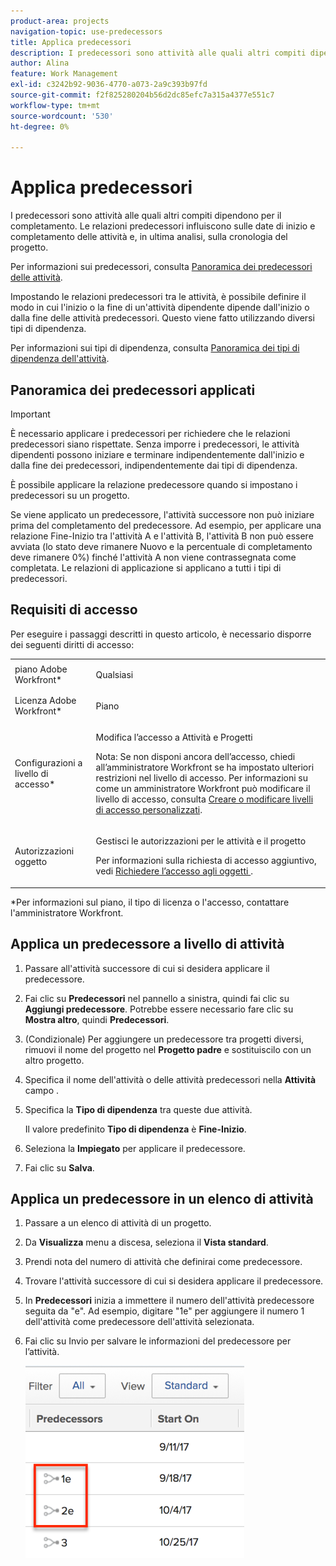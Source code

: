 ```yaml
---
product-area: projects
navigation-topic: use-predecessors
title: Applica predecessori
description: I predecessori sono attività alle quali altri compiti dipendono per il completamento. Le relazioni predecessori influiscono sulle date di inizio e completamento delle attività e, in ultima analisi, sulla cronologia del progetto.
author: Alina
feature: Work Management
exl-id: c3242b92-9036-4770-a073-2a9c393b97fd
source-git-commit: f2f825280204b56d2dc85efc7a315a4377e551c7
workflow-type: tm+mt
source-wordcount: '530'
ht-degree: 0%

---
```


# Applica predecessori

I predecessori sono attività alle quali altri compiti dipendono per il completamento. Le relazioni predecessori influiscono sulle date di inizio e completamento delle attività e, in ultima analisi, sulla cronologia del progetto.

Per informazioni sui predecessori, consulta [Panoramica dei predecessori delle attività](../../../manage-work/tasks/use-prdcssrs/predecessors-overview.md).

Impostando le relazioni predecessori tra le attività, è possibile definire il modo in cui l&#39;inizio o la fine di un&#39;attività dipendente dipende dall&#39;inizio o dalla fine delle attività predecessori. Questo viene fatto utilizzando diversi tipi di dipendenza.

Per informazioni sui tipi di dipendenza, consulta [Panoramica dei tipi di dipendenza dell&#39;attività](../../../manage-work/tasks/use-prdcssrs/task-dependency-types.md).

## Panoramica dei predecessori applicati

>[!IMPORTANT]
>
>È necessario applicare i predecessori per richiedere che le relazioni predecessori siano rispettate. Senza imporre i predecessori, le attività dipendenti possono iniziare e terminare indipendentemente dall&#39;inizio e dalla fine dei predecessori, indipendentemente dai tipi di dipendenza.

È possibile applicare la relazione predecessore quando si impostano i predecessori su un progetto.

Se viene applicato un predecessore, l&#39;attività successore non può iniziare prima del completamento del predecessore. Ad esempio, per applicare una relazione Fine-Inizio tra l&#39;attività A e l&#39;attività B, l&#39;attività B non può essere avviata (lo stato deve rimanere Nuovo e la percentuale di completamento deve rimanere 0%) finché l&#39;attività A non viene contrassegnata come completata. Le relazioni di applicazione si applicano a tutti i tipi di predecessori.

## Requisiti di accesso

Per eseguire i passaggi descritti in questo articolo, è necessario disporre dei seguenti diritti di accesso:

<table style="table-layout:auto"> 
 <col> 
 <col> 
 <tbody> 
  <tr> 
   <td role="rowheader">piano Adobe Workfront*</td> 
   <td> <p>Qualsiasi</p> </td> 
  </tr> 
  <tr> 
   <td role="rowheader">Licenza Adobe Workfront*</td> 
   <td> <p>Piano </p> </td> 
  </tr> 
  <tr> 
   <td role="rowheader">Configurazioni a livello di accesso*</td> 
   <td> <p>Modifica l’accesso a Attività e Progetti</p> <p>Nota: Se non disponi ancora dell’accesso, chiedi all’amministratore Workfront se ha impostato ulteriori restrizioni nel livello di accesso. Per informazioni su come un amministratore Workfront può modificare il livello di accesso, consulta <a href="../../../administration-and-setup/add-users/configure-and-grant-access/create-modify-access-levels.md" class="MCXref xref">Creare o modificare livelli di accesso personalizzati</a>.</p> </td> 
  </tr> 
  <tr> 
   <td role="rowheader">Autorizzazioni oggetto</td> 
   <td> <p>Gestisci le autorizzazioni per le attività e il progetto</p> <p>Per informazioni sulla richiesta di accesso aggiuntivo, vedi <a href="../../../workfront-basics/grant-and-request-access-to-objects/request-access.md" class="MCXref xref">Richiedere l’accesso agli oggetti </a>.</p> </td> 
  </tr> 
 </tbody> 
</table>

&#42;Per informazioni sul piano, il tipo di licenza o l&#39;accesso, contattare l&#39;amministratore Workfront.

## Applica un predecessore a livello di attività

1. Passare all&#39;attività successore di cui si desidera applicare il predecessore.
1. Fai clic su **Predecessori** nel pannello a sinistra, quindi fai clic su **Aggiungi predecessore**. Potrebbe essere necessario fare clic su **Mostra altro**, quindi **Predecessori**.
1. (Condizionale) Per aggiungere un predecessore tra progetti diversi, rimuovi il nome del progetto nel **Progetto padre** e sostituiscilo con un altro progetto.
1. Specifica il nome dell&#39;attività o delle attività predecessori nella **Attività** campo .
1. Specifica la **Tipo di dipendenza** tra queste due attività.

   Il valore predefinito **Tipo di dipendenza** è **Fine-Inizio**.

1. Seleziona la **Impiegato** per applicare il predecessore.
1. Fai clic su **Salva**.

## Applica un predecessore in un elenco di attività

1. Passare a un elenco di attività di un progetto.
1. Da **Visualizza** menu a discesa, seleziona il **Vista standard**.

1. Prendi nota del numero di attività che definirai come predecessore.
1. Trovare l&#39;attività successore di cui si desidera applicare il predecessore.
1. In **Predecessori** inizia a immettere il numero dell&#39;attività predecessore seguita da &quot;e&quot;. Ad esempio, digitare &quot;1e&quot; per aggiungere il numero 1 dell&#39;attività come predecessore dell&#39;attività selezionata.
1. Fai clic su Invio per salvare le informazioni del predecessore per l’attività.

   ![predecessore_forzato_in_list.png](assets/predecessor-enforced-in-list-350x308.png)
